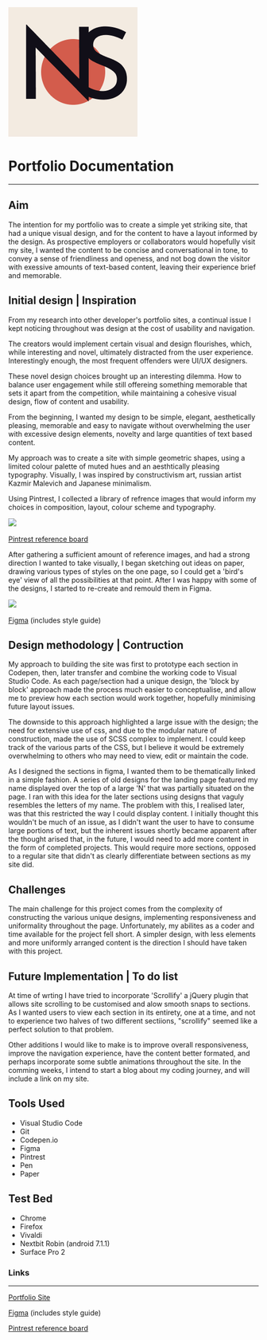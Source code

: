 ![](https://github.com/Nick-Son/portfolio/blob/master/assets/img/logo-2.png?raw=true "Logo Title Text 1")

# Portfolio Documentation
---
## Aim
The intention for my portfolio was to create a simple yet striking site, that had a unique visual design, and for the content to have a layout informed by the design. As prospective employers or collaborators would hopefully visit my site, I wanted the content to be concise and conversational in tone, to convey a sense of friendliness and openess, and not bog down the visitor with exessive amounts of text-based content, leaving their experience brief and memorable.

## Initial design | Inspiration
From my research into other developer's portfolio sites, a continual issue I kept noticing throughout was design at the  cost of usability and navigation.

The creators would implement certain visual and design flourishes, which, while interesting and novel, ultimately distracted from the user experience. Interestingly enough, the most frequent offenders were UI/UX designers.

These novel design choices brought up an interesting dilemma. How to balance user engagement while still offereing something memorable that sets it apart from the competition, while maintaining a cohesive visual design, flow of content and usability.

From the beginning, I wanted my design to be simple, elegant, aesthetically pleasing, memorable and easy to navigate without overwhelming the user with excessive design elements, novelty and large quantities of text based content.

My approach was to create a site with simple geometric shapes, using a limited colour palette of muted hues and an aesthtically pleasing typography. Visually, I was inspired by constructivism art, russian artist Kazmir Malevich and Japanese minimalism.

Using Pintrest, I collected a library of refrence images that would inform my choices in composition, layout, colour scheme and typography.

![](https://s-media-cache-ak0.pinimg.com/originals/68/35/29/683529b38c69c5d08923b4183e6cef9c.png)

[Pintrest reference board](https://au.pinterest.com/nicksonner/portfolio/)

After gathering a sufficient amount of reference images, and had a strong direction I wanted to take visually, I began sketching out ideas on paper, drawing various types of styles on the one page, so I could get a 'bird's eye' view of all the possibilities at that point. After I was happy with some of the designs, I started to re-create and remould them in Figma.


![](https://i.pinimg.com/564x/61/e5/16/61e51609b2d27034fd637a9a1b10f550.jpg)

[Figma](https://www.figma.com/file/H5z6K6qANoc9z8b7agdJNTnH/Portfolio-Designs) (includes style guide)


## Design methodology | Contruction
My approach to building the site was first to prototype each section in Codepen, then, later transfer and combine the working code to Visual Studio Code. As each page/section had a unique design, the 'block by block' approach made the process much easier to conceptualise, and allow me to preview how each section would work together, hopefully minimising future layout issues.

The downside to this approach highlighted a large issue with the design; the need for extensive use of css, and due to the modular nature of construction, made the use of SCSS complex to implement. I could keep track of the various parts of the CSS, but I believe it would be extremely overwhelming to others who may need to view, edit or maintain the code.

As I designed the sections in figma, I wanted them to be thematically linked in a simple fashion. A series of old designs for the landing page featured my name displayed over the top of a large 'N' that was partially situated on the page. I ran with this idea for the later sections using designs that vaguly resembles the letters of my name. The problem with this, I realised later, was that this restricted the way I could display content. I initially thought this wouldn't be much of an issue, as I didn't want the user to have to consume large portions of text, but the inherent issues shortly became apparent after the thought arised that, in the future, I would need to add more content in the form of completed projects. This would require more sections, opposed to a regular site that didn't as clearly differentiate between sections as my site did.

## Challenges
The main challenge for this project comes from the complexity of constructing the various unique designs, implementing responsiveness and uniformality throughout the page. Unfortunately, my abilites as a coder and time available for the project fell short. A simpler design, with less elements and more uniformly arranged content is the direction I should have taken with this project. 

## Future Implementation | To do list
At time of wrting I have tried to incorporate 'Scrollify' a jQuery plugin that allows site scrolling to be customised and alow smooth snaps to sections. As I wanted users to view each section in its entirety, one at a time, and not to experience two halves of two different sectiions, "scrollify" seemed like a perfect solution to that problem.

Other additions I would like to make is to improve overall responsiveness, improve the navigation experience, have the content better formated, and perhaps incorporate some subtle animations throughout the site. In the comming weeks, I intend to start a blog about my coding journey, and will include a link on my site.

## Tools Used
- Visual Studio Code
- Git
- Codepen.io
- Figma
- Pintrest
- Pen
- Paper

## Test Bed
- Chrome
- Firefox
- Vivaldi
- Nextbit Robin (android 7.1.1)
- Surface Pro 2

### Links
---

[Portfolio Site](nicksonner.io)

[Figma](https://www.figma.com/file/H5z6K6qANoc9z8b7agdJNTnH/Portfolio-Designs) (includes style guide)

[Pintrest reference board](https://au.pinterest.com/nicksonner/portfolio/)





